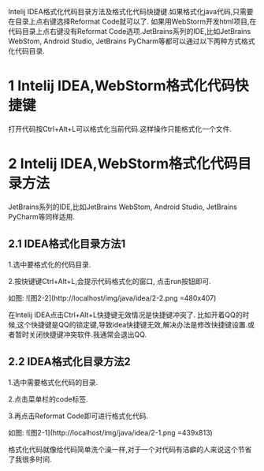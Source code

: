 <div class="jumbotron">
<p>Intelij IDEA格式化代码目录方法及格式化代码快捷键.如果格式化java代码,只需要在目录上点右键选择Reformat Code就可以了. 如果用WebStorm开发html项目,在代码目录上点右键没有Reformat Code选项.JetBrains系列的IDE,比如JetBrains WebStom, Android Studio, JetBrains PyCharm等都可以通过以下两种方式格式化代码目录.</p>
</div>

1 Intelij IDEA,WebStorm格式化代码快捷键
===

打开代码按Ctrl+Alt+L可以格式化当前代码.这样操作只能格式化一个文件.

2 Intelij IDEA,WebStorm格式化代码目录方法
===

JetBrains系列的IDE,比如JetBrains WebStom, Android Studio, JetBrains PyCharm等同样适用.

2.1 IDEA格式化目录方法1
---

1.选中要格式化的代码目录.

2.按快键键Ctrl+Alt+L,会提示代码格式化的窗口, 点击run按钮即可.

如图:
![图2-2](http://localhost/img/java/idea/2-2.png =480x407)

在Intelij IDEA点击Ctrl+Alt+L快捷键无效情况是快捷键冲突了. 比如开着QQ的时候,这个快捷键是QQ的锁定键,导致idea快捷键无效,解决办法是修改快捷键设置.或者暂时关闭快捷键冲突软件.我通常会退出QQ.

2.2 IDEA格式化目录方法2
---

1.选中需要格式化代码的目录.

2.点击菜单栏的code标签.

3.再点击Reformat Code即可进行格式化代码.



如图:
![图2-1](http://localhost/img/java/idea/2-1.png =439x813)  

格式化代码就像给代码简单洗个澡一样,对于一个对代码有洁癖的人来说这个节省了我很多时间.